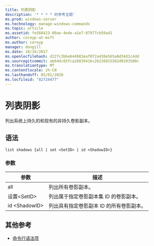 ```yaml
---
title: 列表阴影
description: '* * * * 的参考主题'
ms.prod: windows-server
ms.technology: manage-windows-commands
ms.topic: article
ms.assetid: fe568423-00ae-4ede-a1e7-07977cb50ad1
author: coreyp-at-msft
ms.author: coreyp
manager: dongill
ms.date: 10/16/2017
ms.openlocfilehash: d22fc3bbe644983eaf072a430e565a0d34d1c4dd
ms.sourcegitcommit: ab64dc83fca28039416c26226815502d0193500c
ms.translationtype: MT
ms.contentlocale: zh-CN
ms.lasthandoff: 05/01/2020
ms.locfileid: "82724477"
---
```

# <a name="list-shadows"></a>列表阴影



列出系统上持久的和现有的非持久卷影副本。

## <a name="syntax"></a>语法

```
list shadows {all | set <SetID> | id <ShadowID>}
```

### <a name="parameters"></a>参数

|参数|描述|
|---------|-----------|
|all|列出所有卷影副本。|
|设置\<SetID>|列出属于指定卷影副本集 ID 的卷影副本。|
|id \<ShadowID>|列出具有指定卷影副本 ID 的所有卷影副本。|

## <a name="additional-references"></a>其他参考

- [命令行语法项](command-line-syntax-key.md)